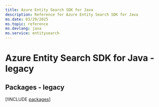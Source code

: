 ```yaml
---
title: Azure Entity Search SDK for Java
description: Reference for Azure Entity Search SDK for Java
ms.date: 03/29/2025
ms.topic: reference
ms.devlang: java
ms.service: entitysearch
---
```

# Azure Entity Search SDK for Java - legacy
## Packages - legacy
[!INCLUDE [packages](entity-search-index.md)]